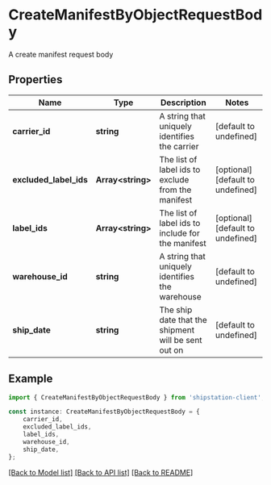 # CreateManifestByObjectRequestBody

A create manifest request body

## Properties

Name | Type | Description | Notes
------------ | ------------- | ------------- | -------------
**carrier_id** | **string** | A string that uniquely identifies the carrier | [default to undefined]
**excluded_label_ids** | **Array&lt;string&gt;** | The list of label ids to exclude from the manifest | [optional] [default to undefined]
**label_ids** | **Array&lt;string&gt;** | The list of label ids to include for the manifest | [optional] [default to undefined]
**warehouse_id** | **string** | A string that uniquely identifies the warehouse | [default to undefined]
**ship_date** | **string** | The ship date that the shipment will be sent out on | [default to undefined]

## Example

```typescript
import { CreateManifestByObjectRequestBody } from 'shipstation-client';

const instance: CreateManifestByObjectRequestBody = {
    carrier_id,
    excluded_label_ids,
    label_ids,
    warehouse_id,
    ship_date,
};
```

[[Back to Model list]](../README.md#documentation-for-models) [[Back to API list]](../README.md#documentation-for-api-endpoints) [[Back to README]](../README.md)
